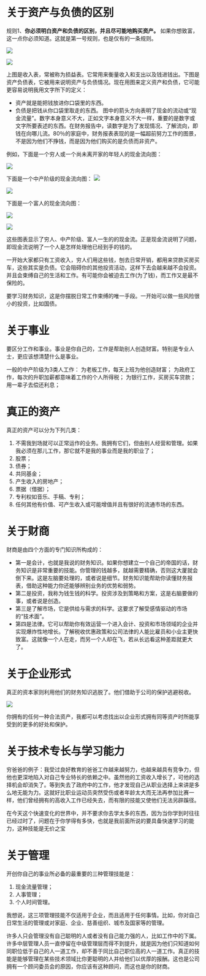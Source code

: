 # 关于资产与负债的区别
规则1、**你必须明白资产和负债的区别，并且尽可能地购买资产。** 如果你想致富，这一点你必须知道。这就是第一号规则，也是仅有的一条规则。

![](http://ou8qjsj0m.bkt.clouddn.com//17-11-13/71231147.jpg)

![](http://ou8qjsj0m.bkt.clouddn.com//17-11-13/4039777.jpg)

上图是收入表，常被称为损益表。它常用来衡量收入和支出以及钱进钱出。下图是资产负债表，它被用来说明资产与负债情况。现在用图来定义资产和负债，它可能更容易说明我用文字所下的定义：
* 资产就是能把钱放进你口袋里的东西。
* 负债是把钱从你口袋里取走的东西。
图中的箭头方向表明了现金的流动或“现金流量”。数字本身意义不大，正如文字本身意义不大一样，重要的是数字或文字所要表述的东西。在财务报告中，读数字是为了发现情况、了解流向，即钱在向哪儿流。80％的家庭中，财务报表表现的是一幅超前努力工作的图景，不是因为他们不挣钱，而是因为他们购买的是负债而非资产。

例如，下面是一个穷人或一个尚未离开家的年轻人的现金流向图：

![](http://ou8qjsj0m.bkt.clouddn.com//17-11-13/37345124.jpg)

下面是一个中产阶级的现金流向图：
![](http://ou8qjsj0m.bkt.clouddn.com//17-11-13/85130758.jpg)

![](http://ou8qjsj0m.bkt.clouddn.com//17-11-13/24084381.jpg)

下面是一个富人的现金流向图：

![](http://ou8qjsj0m.bkt.clouddn.com//17-11-13/61841348.jpg)

![](http://ou8qjsj0m.bkt.clouddn.com//17-11-13/3812532.jpg)

这些图表显示了穷人、中产阶级、富人一生的的现金流。正是现金流说明了问题，即现金流说明了一个人是怎样处理他已经到手的钱的。

一开始大家都只有工资收入，穷人们用这些钱，刨去日常开销，都用来贷款买房买车，这些其实是负债。它会阻碍你的其他投资活动，这样下去会越来越不会投资。并且会束缚自己的生活和工作。有可能你会被迫去工作(为了钱)，而工作又是最不保险的。

要学习财务知识，这是你摆脱日常工作束缚的唯一手段。一开始可以做一些风险很小的投资，比如国债。

# 关于事业
要区分工作和事业。事业是你自己的，工作是帮助别人创造财富。特别是专业人士，更应该想清楚什么是事业。

一般的中产阶级为3类人工作：
为老板工作，每天上班为他创造财富；
为政府工作，每次的升职加薪都意味着工作的个人所得税；
为银行工作，买房买车贷款；用一辈子去偿还利息；

# 真正的资产
真正的资产可以分为下列几类：
1. 不需我到场就可以正常运作的业务。我拥有它们，但由别人经营和管理。如果我必须在那儿工作，那它就不是我的事业而是我的职业了；
2. 股票；
3. 债券；
4. 共同基金；
5. 产生收入的房地产； 
6. 票据（借据）；
7. 专利权如音乐、手稿、专利；
8. 任何其他有价值、可产生收入或可能增值并且有很好的流通市场的东西。

# 关于财商
财商是由四个方面的专门知识所构成的：
* 第一是会计，也就是我说的财务知识。如果你想建立一个自己的帝国的话，财务知识是非常重要的技能。你管理的钱越多，就越需要精确，否则这大厦就会倒下来。这是左脑要处理的，或者说是细节。财务知识能帮助你读懂财务报表，借助这种能力你还能够辨别业务的优势和弱势。
* 第二是投资，我称为钱生钱的科学。投资涉及到策略和方案，这是右脑要做的事，或者说是创造。
* 第三是了解市场，它是供给与需求的科学。这要求了解受感情驱动的市场的“技术面”。   
* 第四是法律。它可以帮助你有效运营一个进入会计、投资和市场领域的企业并实现爆炸性地增长。了解税收优惠政策和公司法律的人能比雇员和小业主更快致富。这就像一个人在走，而另一个人却在飞，若从长远看这种差距就更大了。

# 关于企业形式
真正的资本家则利用他们的财务知识逃脱了。他们借助于公司的保护逃避税收。

![](http://ou8qjsj0m.bkt.clouddn.com//17-11-13/83688931.jpg)

你拥有的任何一种合法资产，我都可以考虑找出以企业形式拥有同等资产时所能享受到的更多的好处和保护。

# 关于技术专长与学习能力
穷爸爸的例子：我受过良好教育的爸爸工作越来越努力，也越来越具有竞争力，但他也更深地陷入对自己专业特长的依赖之中。虽然他的工资收入增长了，可他的选择机会却消失了。等到失去了政府中的工作，他才发现自己从职业选择上来讲是多么地无能为力。这就好比职业运动员突然受伤或者年龄太大而无法再参加比赛一样，他们曾经拥有的高收入工作已经失去，而有限的技能又使他们无法另辟蹊径。

在今天这个快速变化的世界中，并不要求你去学太多的东西，因为当你学到时往往已经过时了，问题在于你学得有多快，也就是我前面所说的要具备快速学习的能力，这种技能是无价之宝

# 关于管理
开创你自己的事业所必备的最重要的三种管理技能是：
1. 现金流量管理；
2. 人事管理；
3. 个人时间管理。

我想说，这三项管理技能不仅适用于企业，而且适用于任何事情。比如，你对自己日常生活的管理或对家庭、企业、慈善组织、城市及国家等的管理。 

许多人只会管理没有自己聪明的人或者没有自己能力强的人，比如工作中的下属。许多中层管理人员一直停留在中级管理层而得不到提升，就是因为他们只知道如何同职位低于自己的人一道工作，却不善于同比自己职位高的人一道工作。真正的技能是能够管理在某些技术领域比你更聪明的人并给他们以优厚的报酬。这也是公司拥有一个顾问委员会的原因，你应该有这种顾问，而这也是你的财商。 
